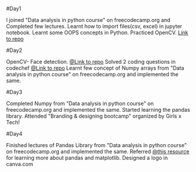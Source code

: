 #Day1

I joined "Data analysis in python course" on freecodecamp.org and Completed few lectures.
Learnt how to import files(csv, excel) in jupyter notebook.
Learnt some OOPS concepts in Python.
Practiced OpenCV. [Link to repo](https://github.com/anshita22/opencvPython/blob/master/practice_opencv.ipynb)

#Day2

OpenCV- Face detection. [@Link to repo](https://github.com/anshita22/opencvPython)
Solved 2 coding questions in codechef [@Link to repo](https://github.com/anshita22/Programming)
Learnt few concept of Numpy arrays from "Data analysis in python course" on freecodecamp.org and implemented the same.

#Day3

Completed Numpy from "Data analysis in python course" on freecodecamp.org and implemented the same.
Started learning the pandas library.
Attended "Branding & designing bootcamp" organized by Girls x Tech!

#Day4

Finished lectures of Pandas Library from "Data analysis in python course" on freecodecamp.org and implemented the same.
Referred  [@this resource](https://ourcodingclub.github.io/tutorials/pandas-python-intro/) for learning more about pandas and matplotlib.
Designed a logo in canva.com
